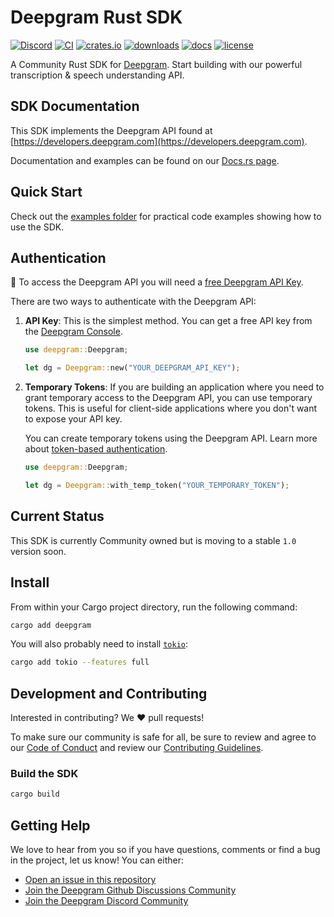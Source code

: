 # Deepgram Rust SDK

[![Discord](https://dcbadge.vercel.app/api/server/xWRaCDBtW4?style=flat)](https://discord.gg/xWRaCDBtW4)
[![CI](https://github.com/deepgram/deepgram-rust-sdk/actions/workflows/ci.yaml/badge.svg?branch=main)](https://github.com/deepgram/deepgram-rust-sdk/actions/workflows/ci.yaml)
[![crates.io](https://img.shields.io/crates/v/deepgram)](https://crates.io/crates/deepgram)
[![downloads](https://img.shields.io/crates/d/deepgram)](https://crates.io/crates/deepgram)
[![docs](https://img.shields.io/docsrs/deepgram)](https://docs.rs/deepgram)
[![license](https://img.shields.io/crates/l/deepgram)](./LICENSE)

A Community Rust SDK for [Deepgram](https://www.deepgram.com/). Start building with our powerful transcription & speech understanding API.

## SDK Documentation

This SDK implements the Deepgram API found at [https://developers.deepgram.com](https://developers.deepgram.com).

Documentation and examples can be found on our [Docs.rs page](https://docs.rs/deepgram/latest/deepgram/).

## Quick Start

Check out the [examples folder](./examples/) for practical code examples showing how to use the SDK.

## Authentication

🔑 To access the Deepgram API you will need a [free Deepgram API Key](https://console.deepgram.com/signup?jump=keys).

There are two ways to authenticate with the Deepgram API:

1.  **API Key**: This is the simplest method. You can get a free API key from the
    [Deepgram Console](https://console.deepgram.com/signup?jump=keys).

    ```rust
    use deepgram::Deepgram;

    let dg = Deepgram::new("YOUR_DEEPGRAM_API_KEY");
    ```

2.  **Temporary Tokens**: If you are building an application where you need to
    grant temporary access to the Deepgram API, you can use temporary tokens.
    This is useful for client-side applications where you don't want to expose
    your API key.

    You can create temporary tokens using the Deepgram API. Learn more about
    [token-based authentication](https://developers.deepgram.com/guides/fundamentals/token-based-authentication).

    ```rust
    use deepgram::Deepgram;

    let dg = Deepgram::with_temp_token("YOUR_TEMPORARY_TOKEN");
    ```

## Current Status

This SDK is currently Community owned but is moving to a stable `1.0` version soon.

## Install

From within your Cargo project directory, run the following command:

```sh
cargo add deepgram
```

You will also probably need to install [`tokio`](https://crates.io/crates/tokio):

```sh
cargo add tokio --features full
```

## Development and Contributing

Interested in contributing? We ❤️ pull requests!

To make sure our community is safe for all, be sure to review and agree to our
[Code of Conduct](./CODE_OF_CONDUCT.md) and review our
[Contributing Guidelines](./CONTRIBUTING.md).

### Build the SDK

```sh
cargo build
```

## Getting Help

We love to hear from you so if you have questions, comments or find a bug in the
project, let us know! You can either:

- [Open an issue in this repository](https://github.com/deepgram/deepgram-rust-sdk/issues/new)
- [Join the Deepgram Github Discussions Community](https://github.com/orgs/deepgram/discussions)
- [Join the Deepgram Discord Community](https://discord.gg/xWRaCDBtW4)

[license]: LICENSE.txt

